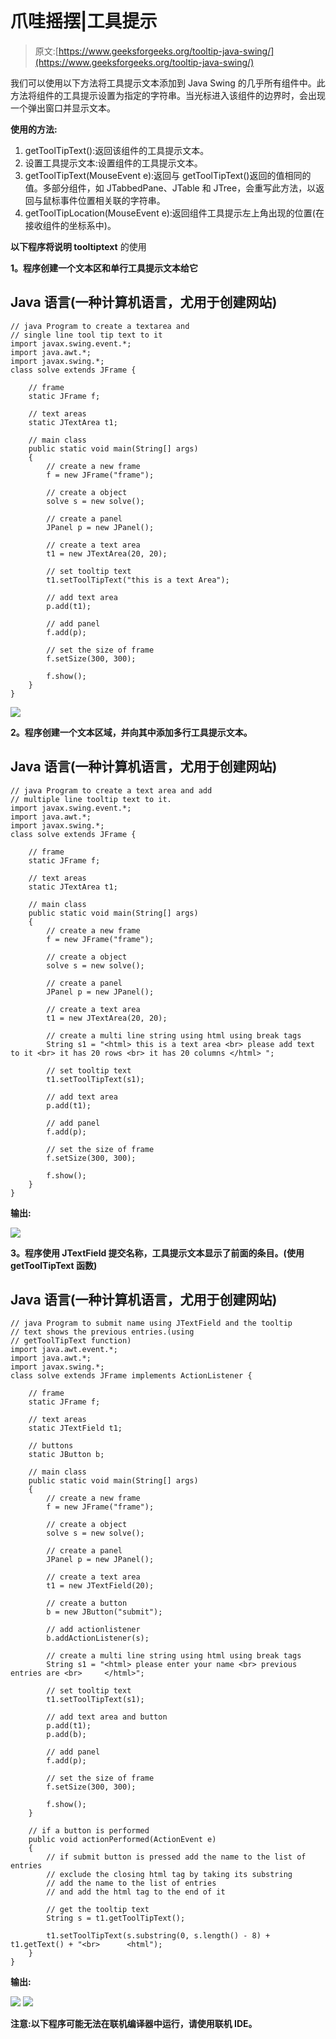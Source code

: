 # 爪哇摇摆|工具提示

> 原文:[https://www.geeksforgeeks.org/tooltip-java-swing/](https://www.geeksforgeeks.org/tooltip-java-swing/)

我们可以使用以下方法将工具提示文本添加到 Java Swing 的几乎所有组件中。此方法将组件的工具提示设置为指定的字符串。当光标进入该组件的边界时，会出现一个弹出窗口并显示文本。

**使用的方法:**

1.  getToolTipText():返回该组件的工具提示文本。
2.  设置工具提示文本:设置组件的工具提示文本。
3.  getToolTipText(MouseEvent e):返回与 getToolTipText()返回的值相同的值。多部分组件，如 JTabbedPane、JTable 和 JTree，会重写此方法，以返回与鼠标事件位置相关联的字符串。
4.  getToolTipLocation(MouseEvent e):返回组件工具提示左上角出现的位置(在接收组件的坐标系中)。

**以下程序将说明 tooltiptext** 的使用

**1。程序创建一个文本区和单行工具提示文本给它**

## Java 语言(一种计算机语言，尤用于创建网站)

```
// java Program to create a textarea and
// single line tool tip text to it
import javax.swing.event.*;
import java.awt.*;
import javax.swing.*;
class solve extends JFrame {

    // frame
    static JFrame f;

    // text areas
    static JTextArea t1;

    // main class
    public static void main(String[] args)
    {
        // create a new frame
        f = new JFrame("frame");

        // create a object
        solve s = new solve();

        // create a panel
        JPanel p = new JPanel();

        // create a text area
        t1 = new JTextArea(20, 20);

        // set tooltip text
        t1.setToolTipText("this is a text Area");

        // add text area
        p.add(t1);

        // add panel
        f.add(p);

        // set the size of frame
        f.setSize(300, 300);

        f.show();
    }
}
```

![](img/48cf9c5fdd31e68f71e1b8e238cec6d6.png)

**2。程序创建一个文本区域，并向其中添加多行工具提示文本。**

## Java 语言(一种计算机语言，尤用于创建网站)

```
// java Program to create a text area and add
// multiple line tooltip text to it.
import javax.swing.event.*;
import java.awt.*;
import javax.swing.*;
class solve extends JFrame {

    // frame
    static JFrame f;

    // text areas
    static JTextArea t1;

    // main class
    public static void main(String[] args)
    {
        // create a new frame
        f = new JFrame("frame");

        // create a object
        solve s = new solve();

        // create a panel
        JPanel p = new JPanel();

        // create a text area
        t1 = new JTextArea(20, 20);

        // create a multi line string using html using break tags
        String s1 = "<html> this is a text area <br> please add text to it <br> it has 20 rows <br> it has 20 columns </html> ";

        // set tooltip text
        t1.setToolTipText(s1);

        // add text area
        p.add(t1);

        // add panel
        f.add(p);

        // set the size of frame
        f.setSize(300, 300);

        f.show();
    }
}
```

**输出:**

![](img/c3b363cc08a2d56727abb88c08b43b7f.png)

**3。程序使用 JTextField 提交名称，工具提示文本显示了前面的条目。(使用 getToolTipText 函数)**

## Java 语言(一种计算机语言，尤用于创建网站)

```
// java Program to submit name using JTextField and the tooltip
// text shows the previous entries.(using
// getToolTipText function)
import java.awt.event.*;
import java.awt.*;
import javax.swing.*;
class solve extends JFrame implements ActionListener {

    // frame
    static JFrame f;

    // text areas
    static JTextField t1;

    // buttons
    static JButton b;

    // main class
    public static void main(String[] args)
    {
        // create a new frame
        f = new JFrame("frame");

        // create a object
        solve s = new solve();

        // create a panel
        JPanel p = new JPanel();

        // create a text area
        t1 = new JTextField(20);

        // create a button
        b = new JButton("submit");

        // add actionlistener
        b.addActionListener(s);

        // create a multi line string using html using break tags
        String s1 = "<html> please enter your name <br> previous entries are <br>     </html>";

        // set tooltip text
        t1.setToolTipText(s1);

        // add text area and button
        p.add(t1);
        p.add(b);

        // add panel
        f.add(p);

        // set the size of frame
        f.setSize(300, 300);

        f.show();
    }

    // if a button is performed
    public void actionPerformed(ActionEvent e)
    {
        // if submit button is pressed add the name to the list of entries
        // exclude the closing html tag by taking its substring
        // add the name to the list of entries
        // and add the html tag to the end of it

        // get the tooltip text
        String s = t1.getToolTipText();

        t1.setToolTipText(s.substring(0, s.length() - 8) + t1.getText() + "<br>      <html");
    }
}
```

**输出:**

![](img/fcb850c88b9c4c057b11507822f01807.png) ![](img/dc5db441f2a68c40887a276f3b1e07b9.png)

**注意:以下程序可能无法在联机编译器中运行，请使用联机 IDE。**